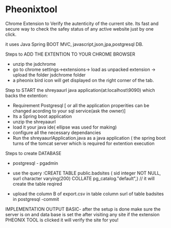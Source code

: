 # Pheonixtool
Chrome Extension to Verify the autenticity of the current site.
Its fast and secure way to check the safey status of any active website just by one click.


it uses Java Spring BOOT MVC, javascript,json,jpa,postgresql DB.
 






Steps to ADD THE EXTENTION TO YOUR CHROME BROWSER
- unzip the jsdchrome
- go to chrome settings->extensions-> load as unpacked extension -> upload the folder jsdchrome folder
- a pheonix bird icon will get displayed on the right corner of the tab.


Step to START the shreyaaurl java application(at:localhost\9090) which backs the extention:
- Requirement Postgresql [ or all the application properities can be changed acording to your sql service(ask the owner)]
- Its a Spring boot application
- unzip the shreyaaurl 
- load it your java ide( ellipse was used for making)
- configure all the necessary dependancies
- Run the shreyaaurlApplication.java as a java application ( the spring boot turns of the tomcat server which is required for extention execution


Steps to create DATABASE
- postgresql - pgadmin
- use the query :CREATE TABLE public.badsites
(
    sid integer NOT NULL,
    surl character varying(200) COLLATE pg_catalog."default",) // it will create the table reqired
    
- upload the column B of export.csv in table column surl of table badsites in postgresql
-commit

IMPLEMENTATION OUTPUT BASIC-
after the setup is done make sure the server is on and data base is set
the after visiting any site if the extension PHEONIX TOOL is clicked it will verify the site for you! 
